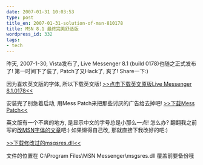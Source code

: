 ```yaml
---
date: 2007-01-31 10:03:53
type: post
title_en: 2007-01-31-solution-of-msn-810178
title: MSN 8.1 最终完美舒适版
wordpress_id: 332
tags:
- tech
---
```


昨天, 2007-1-30, Vista发布了, Live Messenger 8.1 (build 0178)也随之正式发布了! 第一时间下了装了, Patch了又Hack了, 爽了! Share一下:)

因为喜欢英文版的字体, 所以下载英文版! [>>点击下载英文原版Live Messenger 8.1.0178<<](http://download.microsoft.com/download/1/A/4/1A4FEB1A-18E0-423A-B898-F697402E4F7F/Install_Messenger.exe)

安装完了别急着启动, 用Mess Patch来把那些讨厌的广告给去掉吧! [>>下载Mess Patch<<](http://www.mess.be/pafiledb/pafiledb.php?action=download&id=701&PHPSESSID=6916d5bb797fa0f1e2601a45b9536e34)

英文版有一个不爽的地方, 是显示中文的字号总是小那么一点! 怎么办? 翻翻我之前写的[改MSN字体的文章](http://nickcheng.com/index.php/2006/09/25/change-the-fontsize-of-msn-messenger/)吧:) 如果懒得自己改, 那就直接下我改好的吧:)

[>>下载修改过的msgsres.dll<<](http://www.box.net/lite/89bpkch0ig)

文件的位置在
C:\Program Files\MSN Messenger\msgsres.dll
覆盖前要备份哦
